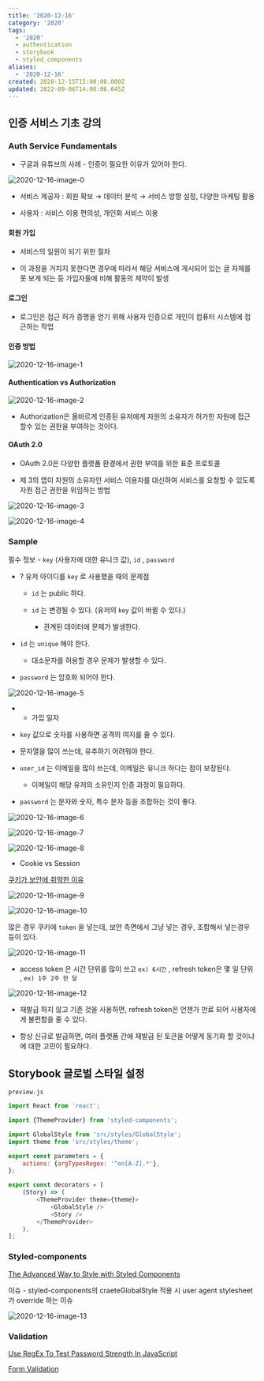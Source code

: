 ```yaml
---
title: '2020-12-16'
category: '2020'
tags:
  - '2020'
  - authentication
  - storybook
  - styled_components
aliases:
  - '2020-12-16'
created: 2020-12-15T15:00:00.000Z
updated: 2022-09-06T14:00:06.045Z
---
```


<Metadata />

## 인증 서비스 기초 강의

### Auth Service Fundamentals

- 구글과 유튜브의 사례 - 인증이 필요한 이유가 있어야 한다.

![2020-12-16-image-0](./images/2020-12-16-image-0.png)

- 서비스 제공자 : 회원 확보 → 데이터 분석 → 서비스 방향 설정, 다양한 마케팅 활용

- 사용자 : 서비스 이용 편의성, 개인화 서비스 이용

#### 회원 가입

- 서비스의 일원이 되기 위한 절차

- 이 과정을 거치지 못한다면 경우에 따라서 해당 서비스에 게시되어 있는 글 자체를못 보게 되는 등 가입자들에 비해 활동의 제약이 발생

#### 로그인

- 로그인은 접근 허가 증명을 얻기 위해 사용자 인증으로 개인이 컴퓨터 시스템에 접근하는 작업

#### 인증 방법

![2020-12-16-image-1](./images/2020-12-16-image-1.png)

#### Authentication vs Authorization

![2020-12-16-image-2](./images/2020-12-16-image-2.png)

- Authorization은 올바르게 인증된 유저에게 자원의 소유자가 허가한 자원에 접근할수 있는 권한을 부여하는 것이다.

#### OAuth 2.0

- OAuth 2.0은 다양한 플랫폼 환경에서 권한 부여를 위한 표준 프로토콜

- 제 3의 앱이 자원의 소유자인 서비스 이용자를 대신하여 서비스를 요청할 수 있도록자원 접근 권한을 위임하는 방법

![2020-12-16-image-3](./images/2020-12-16-image-3.png)

![2020-12-16-image-4](./images/2020-12-16-image-4.png)

### Sample

필수 정보 - `key` (사용자에 대한 유니크 값), `id` , `password`

- ? 유저 아이디를 `key` 로 사용했을 때의 문제점

  - `id` 는 public 하다.

  - `id` 는 변경될 수 있다. (유저의 `key` 값이 바뀔 수 있다.)

    - 관계된 데이터에 문제가 발생한다.

- `id` 는 `unique` 해야 한다.

  - 대소문자를 허용할 경우 문제가 발생할 수 있다.

- `password` 는 암호화 되어야 한다.

![2020-12-16-image-5](./images/2020-12-16-image-5.png)

- - 가입 일자

- `key` 값으로 숫자를 사용하면 공격의 여지를 줄 수 있다.

- 문자열을 많이 쓰는데, 유추하기 어려워야 한다.

- `user_id` 는 이메일을 많이 쓰는데, 이메일은 유니크 하다는 점이 보장된다.

  - 이메일이 해당 유저의 소유인지 인증 과정이 필요하다.

- `password` 는 문자와 숫자, 특수 문자 등을 조합하는 것이 좋다.

![2020-12-16-image-6](./images/2020-12-16-image-6.png)

![2020-12-16-image-7](./images/2020-12-16-image-7.png)

![2020-12-16-image-8](./images/2020-12-16-image-8.png)

- Cookie vs Session

[쿠키가 보안에 취약한 이유](https://marga.tistory.com/291)

![2020-12-16-image-9](./images/2020-12-16-image-9.png)

![2020-12-16-image-10](./images/2020-12-16-image-10.png)

많은 경우 쿠키에 `token` 을 넣는데, 보안 측면에서 그냥 넣는 경우, 조합해서 넣는경우 등이 있다.

![2020-12-16-image-11](./images/2020-12-16-image-11.png)

- access token 은 시간 단위를 많이 쓰고 `ex) 6시간` , refresh token은 몇 일 단위 , `ex) 1주 2주 한 달`

![2020-12-16-image-12](./images/2020-12-16-image-12.png)

- 재발급 하지 않고 기존 것을 사용하면, refresh token은 언젠가 만료 되어 사용자에게 불편함을 줄 수 있다.

- 항상 신규로 발급하면, 여러 플랫폼 간에 재발급 된 토큰을 어떻게 동기화 할 것이냐에 대한 고민이 필요하다.

## Storybook 글로벌 스타일 설정

`preview.js`

```javascript
import React from 'react';

import {ThemeProvider} from 'styled-components';

import GlobalStyle from 'src/styles/GlobalStyle';
import theme from 'src/styles/theme';

export const parameters = {
	actions: {argTypesRegex: '^on[A-Z].*'},
};

export const decorators = [
	(Story) => (
		<ThemeProvider theme={theme}>
			<GlobalStyle />
			<Story />
		</ThemeProvider>
	),
];
```

### Styled-components

[The Advanced Way to Style with Styled Components](https://medium.com/javascript-in-plain-english/the-advanced-way-to-style-with-styled-components-98fb70c1eecc)

이슈 - styled-components의 craeteGlobalStyle 적용 시 user agent stylesheet가 override 하는 이슈

![2020-12-16-image-13](./images/2020-12-16-image-13.png)

### Validation

[Use RegEx To Test Password Strength In JavaScript](https://www.thepolyglotdeveloper.com/2015/05/use-regex-to-test-password-strength-in-javascript/)

[Form Validation](https://codesandbox.io/s/form-validation-ievlc?from-embed=&file=/src/Form.js:549-561)
